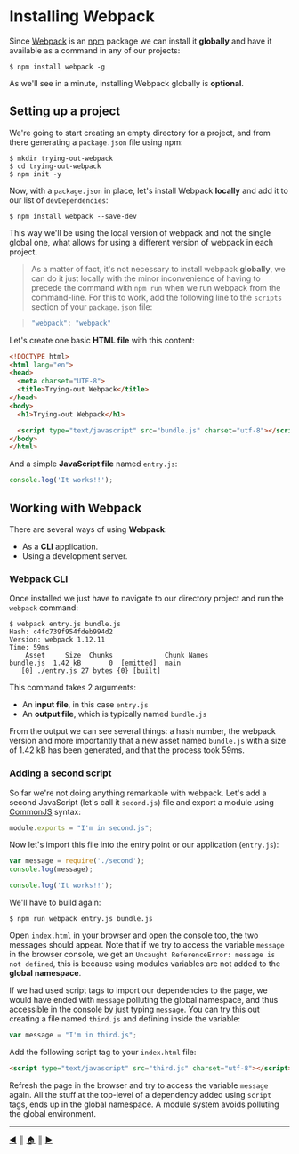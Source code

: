 # Installing Webpack
Since [Webpack][1] is an [npm][2] package we can install it **globally** and have it available as a command in any of our projects:

```
$ npm install webpack -g
```

As we'll see in a minute, installing Webpack globally is **optional**.

## Setting up a project
We're going to start creating an empty directory for a project, and from there generating a `package.json` file using npm:

```
$ mkdir trying-out-webpack
$ cd trying-out-webpack
$ npm init -y
```

Now, with a `package.json` in place, let's install Webpack **locally** and add it to our list of `devDependencies`:
```
$ npm install webpack --save-dev
```

This way we'll be using the local version of webpack and not the single global one, what allows for using a different version of webpack in each project.

> As a matter of fact, it's not necessary to install webpack **globally**, we can do it just locally with the minor inconvenience of having to precede the command with `npm run` when we run webpack from the command-line. For this to work, add the following line to the `scripts` section of your `package.json` file:

> ```js
> "webpack": "webpack"
> ```

Let's create one basic **HTML file** with this content:

```html
<!DOCTYPE html>
<html lang="en">
<head>
  <meta charset="UTF-8">
  <title>Trying-out Webpack</title>
</head>
<body>
  <h1>Trying-out Webpack</h1>

  <script type="text/javascript" src="bundle.js" charset="utf-8"></script>
</body>
</html>
```

And a simple **JavaScript file** named `entry.js`:
```js
console.log('It works!!');
```

## Working with Webpack
There are several ways of using **Webpack**:

* As a **CLI** application.
* Using a development server.

### Webpack CLI
Once installed we just have to navigate to our directory project and run the `webpack` command:
```
$ webpack entry.js bundle.js
Hash: c4fc739f954fdeb994d2
Version: webpack 1.12.11
Time: 59ms
    Asset     Size  Chunks             Chunk Names
bundle.js  1.42 kB       0  [emitted]  main
   [0] ./entry.js 27 bytes {0} [built]
```

This command takes 2 arguments:

* An **input file**, in this case `entry.js`
* An **output file**, which is typically named `bundle.js`

From the output we can see several things: a hash number, the webpack version and more importantly that a new asset named `bundle.js` with a size of 1.42 kB has been generated, and that the process took 59ms.

### Adding a second script
So far we're not doing anything remarkable with webpack. Let's add a second JavaScript (let's call it `second.js`) file and export a module using [CommonJS][3] syntax:

```js
module.exports = "I'm in second.js";
```

Now let's import this file into the entry point or our application (`entry.js`):

```js
var message = require('./second');
console.log(message);

console.log('It works!!');
```

We'll have to build again:
```
$ npm run webpack entry.js bundle.js
```

Open `index.html` in your browser and open the console too, the two messages should appear. Note that if we try to access the variable `message` in the browser console, we get an `Uncaught ReferenceError: message is not defined`, this is because using modules variables are not added to the **global namespace**.

If we had used script tags to import our dependencies to the page, we would have ended with `message` polluting the global namespace, and thus accessible in the console by just typing `message`. You can try this out creating a file named `third.js` and defining inside the variable:

```js
var message = "I'm in third.js";
```

Add the following script tag to your `index.html` file:
```html
<script type="text/javascript" src="third.js" charset="utf-8"></script>
```

Refresh the page in the browser and try to access the variable `message` again. All the stuff at the top-level of a dependency added using `script` tags, ends up in the global namespace. A module system avoids polluting the global environment.

---
[:arrow_backward:][back] ║ [:house:][home] ║ [:arrow_forward:][next]

<!-- navigation -->
[home]: ../README.md
[back]: what-is.md
[next]: #

<!-- links -->
[1]: http://webpack.github.io/
[2]: https://github.com/npm/npm
[3]: http://www.commonjs.org/
